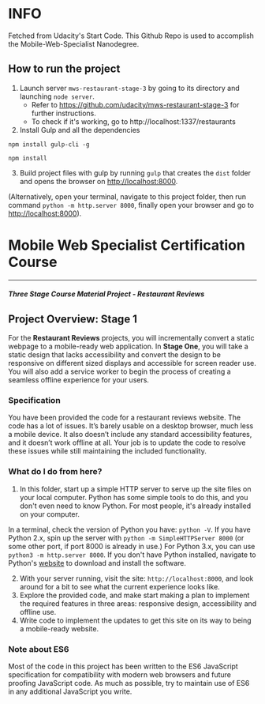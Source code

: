 # INFO
Fetched from Udacity's Start Code. This Github Repo is used to accomplish the Mobile-Web-Specialist Nanodegree.

## How to run the project
1. Launch server `mws-restaurant-stage-3` by going to its directory and launching `node server`. 
	* Refer to https://github.com/udacity/mws-restaurant-stage-3 for further instructions.
	* To check if it's working, go to http://localhost:1337/restaurants
2. Install Gulp and all the dependencies
```
npm install gulp-cli -g

npm install
```
3. Build project files with gulp by running
```gulp``` 
that creates the `dist` folder and opens the browser on [http://localhost:8000](http://localhost:8000).

(Alternatively, open your terminal, navigate to this project folder, then run command `python -m http.server 8000`, finally open your browser and go to [http://localhost:8000](http://localhost:8000)).


# Mobile Web Specialist Certification Course
---
#### _Three Stage Course Material Project - Restaurant Reviews_

## Project Overview: Stage 1

For the **Restaurant Reviews** projects, you will incrementally convert a static webpage to a mobile-ready web application. In **Stage One**, you will take a static design that lacks accessibility and convert the design to be responsive on different sized displays and accessible for screen reader use. You will also add a service worker to begin the process of creating a seamless offline experience for your users.

### Specification

You have been provided the code for a restaurant reviews website. The code has a lot of issues. It’s barely usable on a desktop browser, much less a mobile device. It also doesn’t include any standard accessibility features, and it doesn’t work offline at all. Your job is to update the code to resolve these issues while still maintaining the included functionality. 

### What do I do from here?

1. In this folder, start up a simple HTTP server to serve up the site files on your local computer. Python has some simple tools to do this, and you don't even need to know Python. For most people, it's already installed on your computer. 

In a terminal, check the version of Python you have: `python -V`. If you have Python 2.x, spin up the server with `python -m SimpleHTTPServer 8000` (or some other port, if port 8000 is already in use.) For Python 3.x, you can use `python3 -m http.server 8000`. If you don't have Python installed, navigate to Python's [website](https://www.python.org/) to download and install the software.

2. With your server running, visit the site: `http://localhost:8000`, and look around for a bit to see what the current experience looks like.
3. Explore the provided code, and make start making a plan to implement the required features in three areas: responsive design, accessibility and offline use.
4. Write code to implement the updates to get this site on its way to being a mobile-ready website.

### Note about ES6

Most of the code in this project has been written to the ES6 JavaScript specification for compatibility with modern web browsers and future proofing JavaScript code. As much as possible, try to maintain use of ES6 in any additional JavaScript you write. 



